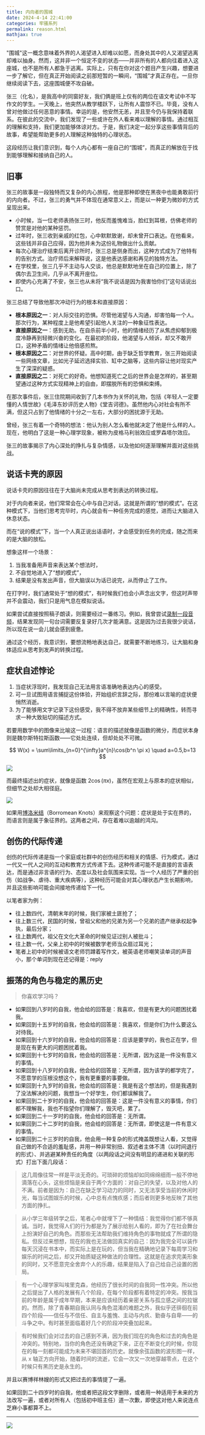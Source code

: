```yaml
---
title: 内向者的围城
date: 2024-4-14 22:41:00
categories: 牢骚系列
permalink: reason.html
mathjax: true
---
```


"围城"这一概念意味着外界的人渴望进入却难以如愿，而身处其中的人又渴望逃离却难以抽身。然而，这并非一个恒定不变的状态——并非所有的人都向往着进入这座城，也不是所有人都急于逃离。实际上，只有在你对这个题目产生兴趣，想要进一步了解它，但在真正开始阅读之前那短暂的一瞬间，“围城”才真正存在。一旦你继续阅读下去，这座围城便不攻自破。

张三（化名），是我高中的同窗好友，我们俩是班上仅有的两位在语文考试中不写作文的学生。一天晚上，他突然从教学楼跃下，让所有人震惊不已。毕竟，没有人曾对他做过任何恶意的事情。幸运的是，他安然无恙，并且至今仍与我保持着联系。在彼此的交流中，我们发现了一些或许在外人看来难以理解的事情。通过相互的理解和支持，我们更加能够体谅对方。于是，我们决定一起分享这些事情背后的故事，希望能帮助更多的人理解这种独特的心理状态。

这段经历让我们意识到，每个人内心都有一座自己的“围城”，而真正的解放在于找到能够理解和接纳自己的人。

<!--more-->

## 旧事

张三的故事是一段独特而又复杂的内心旅程，他是那种即使在黑夜中也能勇敢前行的内向者。不过，张三的勇气并不体现在通常意义上，而是以一种更为微妙的方式呈现出来。

- 小时候，当一位老师表扬张三时，他反而羞愧难当，脸红到耳根，仿佛老师的赞赏是对他的某种惩罚。
- 过年时，张三收到亲戚的红包，心中默默致谢，却未曾开口表达。在他看来，这些钱并非自己应得，因为他并未为这份礼物做出什么贡献。
- 每次心理治疗结束后离开诊所时，张三总是侧身而出，这种方式成为了他特有的告别方式。治疗师后来解释说，这是他表达感谢和再见的独特方法。
- 在学校里，张三几乎不主动与人交谈，他总是默默地坐在自己的位置上，除了偶尔去卫生间，几乎从不离开座位。
- 即使内心充满了不安，张三也从未将“我不说话是因为我害怕你们”这句话说出口。

张三总结了导致他那次冲动行为的根本和直接原因：

- **根本原因之一**：对人际交往的恐惧。尽管他渴望与人沟通，却害怕每一个人。那次行为，某种程度上是他希望引起他人关注的一种象征性表达。
- **直接原因之一**：感到无助。在自杀前半小时，他的情绪经历了从焦虑抑郁到极度冷静再到轻微兴奋的变化。在最初的阶段，他渴望与人倾诉，却又不敢开口，这种矛盾的情绪让他倍感煎熬。
- **根本原因之二**：对世界的怀疑。高中时期，由于缺乏哲学教育，张三开始阅读一些网络文章，比如光子延迟选择实验、缸中之脑等，这些内容让他对现实产生了深深的疑惑。
- **直接原因之二**：对死亡的好奇。他想知道死亡之后的世界会是怎样的，甚至期望通过这种方式实现精神上的自由，即摆脱所有的恐惧和束缚。

在那次事件后，张三住院期间收到了几本书作为关怀的礼物，包括《年轻人一定要懂的人情世故》《毛泽东妙评历史人物》《堂吉诃德》。虽然他内心对社会有所不满，但这只占到了他情绪的十分之一左右，大部分的困扰源于无助。

曾经，张三有着一个奇特的想法：他认为别人怎么看他就决定了他是什么样的人。现在，他明白了这是一种心理学现象，被称为皮格马利翁效应或罗森塔尔效应。

张三的故事揭示了内心深处的挣扎与复杂情感，以及他如何逐渐理解并面对这些挑战。

## 说话卡壳的原因

说话卡壳的原因往往在于大脑尚未完成从思考到表达的转换过程。

对于内向者来说，他们常常会在心中与自己对话，这就是所谓的“想的模式”。在这种模式下，当他们思考完毕时，内心就会有一种任务完成的感觉，进而让大脑进入休息状态。

而在“说的模式”下，当一个人真正说出话语时，才会感受到任务的完成，随之而来的是大脑的放松。

想象这样一个场景：

1. 当我准备用声音来表达某个想法时，
2. 不自觉地进入了“想的模式”，
3. 结果是没有发出声音，但大脑误以为话已说完，从而停止了工作。

在打字时，我们通常处于“想的模式”，有时候我们也会小声念出文字，但这时声带并不会震动，我们只是用气息在模拟说话。

如果尝试直接按照稿子朗读，则需要经过一番练习。例如，我曾尝试[录制一段音频](https://www.bilibili.com/video/BV1ef421z7y6)，结果发现同一句台词需要反复录好几次才能满意。这是因为过去我很少说话，所以现在说一会儿就会感到疲惫。

通过这个经历，我意识到，要想流畅地表达自己，就需要不断地练习，让大脑和身体适应从思考到发声的转换过程。

## 症状自述悖论

1. 当症状浮现时，我发现自己无法用言语准确地表达内心的感受。
2. 可一旦试图用语言捕捉这份体验，开始组织言辞之际，那份难以言喻的症状便悄然消逝。
3. 为了能够用文字记录下这份感受，我不得不放弃某些细节上的精确性，转而寻求一种大致贴切的描述方式。

若要用数学中的图像来比喻这一过程：语言的描述就像是函数的微分，而症状本身则是魏尔斯特拉斯函数——它处处连续，但却处处不可微。

$$
W(x) = \sum\limits_{n=0}^{\infty}a^{n}\cos(b^n \pi x) \quad a=0.5,b=13
$$

<img src="/blog/images/weierstrassa=0.5b=13.webp">

而最终描述出的症状，就像是函数 $2\cos(\pi x)$，虽然在宏观上与原本的症状相似，但细节之处却大相径庭。

<img src="/blog/images/2cospix.webp">

如果用[博洛米结](https://dra-m.com/borromean-knot/)（Borromean Knots）来观察这个问题：症状是处于实在界的，而语言则是属于象征界的。这两者之间，存在着难以逾越的鸿沟。

## 创伤的代际传递

创伤的代际传递是指一个家庭或社群中的创伤经历和相关的情感、行为模式，通过一代又一代人之间的互动和教育方式传递下去。这种传递可能不是直接的言语表达，而是通过非言语的行为、态度以及社会氛围来实现。当一个人经历了严重的创伤（如战争、虐待、重大疾病等），这种经历可能会对其心理状态产生长期影响，并且这些影响可能会间接地传递给下一代。

以笔者家为例：

- 往上数四代，清朝末年的时候，我们家被土匪抢了；
- 往上数三代，民国的时候，曾祖父和他的兄弟为另一个兄弟的遗产继承权起争执，最后分家；
- 往上数两代，祖父在文化大革命的时候见证过别人被批斗；
- 往上数一代，父亲上初中的时候被数学老师当众扇过耳光；
- 笔者上初中的时候被语文老师罚蹲着写作文，被英语老师嘲笑读单词的声音小，那个单词到现在还记得是：reply

## 振荡的角色与稳定的黑历史

> 你喜欢学习吗？

- 如果回到八岁时的自我，他会给的回答是：我喜欢，但是有更大的问题困扰着我。
- 如果回到十五岁时的自我，他会给的回答是：我喜欢，但是你们为什么要这么对待我。
- 如果回到十六岁时的自我，他会给的回答是：应该是要学的，我也正在学，但是现在有更大的问题困扰着我。
- 如果回到十七岁时的自我，他会给的回答是：无所谓，因为这是一件没有意义的事情。
- 如果回到十八岁时的自我，他会给的回答是：无所谓，因为该学的都学完了，不愿意学的压根没想这个，我有更重要的事要做。
- 如果回到十九岁时的自我，他会给的回答是：我是有这个想法的，但是我遇到了没法解决的问题，我想当一个好学生，你们都误解我了。
- 如果回到二十岁时的自我，他会给的回答是：这是一件没有意义的事情，你们都不理解我，我也不指望你们理解了，毁灭吧，累了。
- 如果回到二十一岁时的自我，他会给的回答是：无所谓。
- 如果回到二十二岁时的自我，他会给的回答是：无所谓，即使这是一件有意义的事情。
- 如果回到二十三岁时的自我，他会用一种复杂的形式掩盖既想让人看，又觉得自己做的不合适的羞耻感，并用一种非常别扭、叙述者主体不清（以时间退行的形式）、并逃避某种责任的角度（以两段话之间没有明显的递进和关联的形式）打出下面几段话：

> 这几周像往常一样是平淡无奇的。可琐碎的烦恼却如同绵绵细雨一般不停地滴落在心头，这些烦恼是来自于两个方面的：对自己的失望，以及对他人的不满。前者是因为：自己在缺乏学习动力的同时，又无法享受当前的休闲时光，每当试图娱乐的时候，心中总有点愧疚感；而后者则更多地反映了其他方面的挣扎。

> 从小学三年级转学之后，笔者心中就埋下了一种情结：我觉得你们都不够真诚。当时，我觉得人们的行为都是为了展示给别人看的，即为了在社会舞台上扮演好自己的角色。而那些无法帮助我们维持角色的事物就成了所谓的隐私。但反过来想想，现在的我也无法做回真实的自己：因为我完全可以装作每天沉浸在书本中，而实际上是在玩的，但当我在精确地记录下每周学习和娱乐的时间之后，却又开始质疑这种做法的合理性。这就是在追求完美形象的同时，又不愿意完全舍弃个人的乐趣，结果是陷入了自己给自己设置的困局。

> 有一个心理学家叫埃里克森，他经历了很长时间的自我同一性冲突。所以他之后提出了人格的发展有八个阶段，在每个阶段都有着特定的冲突。按我当前的年龄是属于成年早期，本来是应该经历着亲密关系与孤立感之间的拉锯的。然而，除了青春期自我认同与角色混淆的难题之外，我似乎还徘徊在前四个阶段——信任与不信任、自主与羞愧、主动与内疚、勤奋与自卑——的斗争之中。有时甚至面临着好几个的阶段冲突叠加起来。

> 有时候我们会对过去的自己感到不满，因为我们现在的角色和过去的角色是冲突的。特别地，当你的角色还没有确定下来，正在不断变化的时候，你现在的每一刻都可能成为未来不堪回首的历史。就像余弦函数的波形图一样，从 x 轴正方向开始，随着时间的流逝，它会一次又一次地穿越零点，在这个时候只有黑历史是永生的。

并且以赛博祥林嫂的形式又把过去的事情提了一遍。

如果回到二十四岁时的自我，他或者把这段文字删除，或者用一种适用于未来的方法改写一遍，或者对所有人（包括初中班主任）道一次歉，即使这对他人来说连点芝麻小事都算不上。

---

<img src="/blog/images/i.webp">